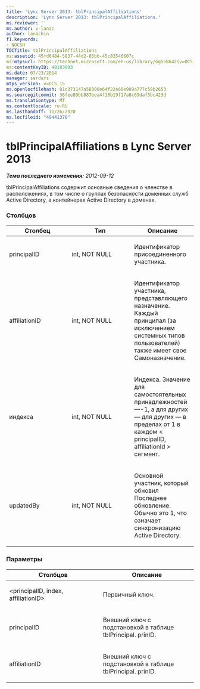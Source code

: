 ```yaml
---
title: 'Lync Server 2013: tblPrincipalAffiliations'
description: 'Lync Server 2013: tblPrincipalAffiliations.'
ms.reviewer: ''
ms.author: v-lanac
author: lanachin
f1.keywords:
- NOCSH
TOCTitle: tblPrincipalAffiliations
ms:assetid: 45fd8484-5837-44d2-85bb-45c83546607c
ms:mtpsurl: https://technet.microsoft.com/en-us/library/Gg558642(v=OCS.15)
ms:contentKeyID: 48183993
ms.date: 07/23/2014
manager: serdars
mtps_version: v=OCS.15
ms.openlocfilehash: 01c373147a58300e64f22e60e989a777c59b2653
ms.sourcegitcommit: 36fee89bb887bea4f18b19f17a8c69daf5bc423d
ms.translationtype: MT
ms.contentlocale: ru-RU
ms.lasthandoff: 11/26/2020
ms.locfileid: "49441370"
---
```

# <a name="tblprincipalaffiliations-in-lync-server-2013"></a>tblPrincipalAffiliations в Lync Server 2013

<div data-xmlns="http://www.w3.org/1999/xhtml">

<div class="topic" data-xmlns="http://www.w3.org/1999/xhtml" data-msxsl="urn:schemas-microsoft-com:xslt" data-cs="https://msdn.microsoft.com/">

<div data-asp="https://msdn2.microsoft.com/asp">



</div>

<div id="mainSection">

<div id="mainBody">

<span> </span>

_**Тема последнего изменения:** 2012-09-12_

tblPrincipalAffiliations содержит основные сведения о членстве в расположениях, в том числе о группах безопасности доменных служб Active Directory, в контейнерах Active Directory в доменах.

### <a name="columns"></a>Столбцов

<table>
<colgroup>
<col style="width: 33%" />
<col style="width: 33%" />
<col style="width: 33%" />
</colgroup>
<thead>
<tr class="header">
<th>Столбец</th>
<th>Тип</th>
<th>Описание</th>
</tr>
</thead>
<tbody>
<tr class="odd">
<td><p>principalID</p></td>
<td><p>int, NOT NULL</p></td>
<td><p>Идентификатор присоединенного участника.</p></td>
</tr>
<tr class="even">
<td><p>affiliationID</p></td>
<td><p>int, NOT NULL</p></td>
<td><p>Идентификатор участника, представляющего назначение. Каждый принципал (за исключением системных типов пользователей) также имеет свое Самоназначение.</p></td>
</tr>
<tr class="odd">
<td><p>индекса</p></td>
<td><p>int, NOT NULL</p></td>
<td><p>Индекса. Значение для самостоятельных принадлежностей —-1, а для других — для других — в пределах от 1 в каждом &lt; principalID, affiliationId &gt; сегмент.</p></td>
</tr>
<tr class="even">
<td><p>updatedBy</p></td>
<td><p>int, NOT NULL</p></td>
<td><p>Основной участник, который обновил Последнее обновление. Обычно это 1, что означает синхронизацию Active Directory.</p></td>
</tr>
</tbody>
</table>


### <a name="keys"></a>Параметры

<table>
<colgroup>
<col style="width: 50%" />
<col style="width: 50%" />
</colgroup>
<thead>
<tr class="header">
<th>Столбцов</th>
<th>Описание</th>
</tr>
</thead>
<tbody>
<tr class="odd">
<td><p>&lt;principalID, index, affiliationID&gt;</p></td>
<td><p>Первичный ключ.</p></td>
</tr>
<tr class="even">
<td><p>principalID</p></td>
<td><p>Внешний ключ с подстановкой в таблице tblPrincipal. prinID.</p></td>
</tr>
<tr class="odd">
<td><p>affiliationID</p></td>
<td><p>Внешний ключ с подстановкой в таблице tblPrincipal. prinID.</p></td>
</tr>
</tbody>
</table>


</div>

<span> </span>

</div>

</div>

</div>

